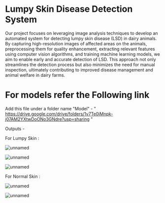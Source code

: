 # Lumpy Skin Disease Detection System

Our project focuses on leveraging image analysis techniques to develop an automated system for detecting lumpy skin disease (LSD) in dairy animals. By capturing high-resolution images of affected areas on the animals, preprocessing them for quality enhancement, extracting relevant features using computer vision algorithms, and training machine learning models, we aim to enable early and accurate detection of LSD. This approach not only streamlines the detection process but also minimizes the need for manual inspection, ultimately contributing to improved disease management and animal welfare in dairy farms.

# For models refer the Following link
Add this file under a folder name "Model" - " https://drive.google.com/drive/folders/1v7Te0jMnpk-j07AM2YXtwDoONo3GNdre?usp=sharing "

Outputs -

For Lumpy Skin :

![unnamed](https://github.com/Sairaj1707/LSD_Detector/assets/137697628/66b7e297-bb81-4c17-8f7f-abe860661008)

![unnamed](https://github.com/Sairaj1707/LSD_Detector/assets/137697628/a4893e83-fca1-4ff6-854d-01a988e5fe9b)

![unnamed](https://github.com/Sairaj1707/LSD_Detector/assets/137697628/faad79fc-11cd-4776-b68a-5f09ac9f4f7b)

For Normal Skin : 

![unnamed](https://github.com/Sairaj1707/LSD_Detector/assets/137697628/714243d1-f163-498b-87b1-841064aceb95)

![unnamed](https://github.com/Sairaj1707/LSD_Detector/assets/137697628/b1dbeb58-3e9e-4209-8b6f-7cdd15a76147)
